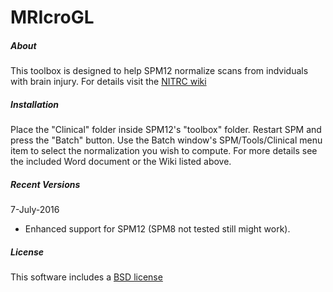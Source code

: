 # MRIcroGL

##### About

This toolbox is designed to help SPM12 normalize scans from indviduals with brain injury. For details visit the [NITRC wiki](https://www.nitrc.org/plugins/mwiki/index.php/clinicaltbx:MainPage)

##### Installation

Place the "Clinical" folder inside SPM12's "toolbox" folder. Restart SPM and press the "Batch" button. Use the Batch window's SPM/Tools/Clinical menu item to select the normalization you wish to compute. For more details see the included Word document or the Wiki listed above.

##### Recent Versions

7-July-2016
 - Enhanced support for SPM12 (SPM8 not tested still might work).

##### License

This software includes a [BSD license](https://opensource.org/licenses/BSD-2-Clause)


